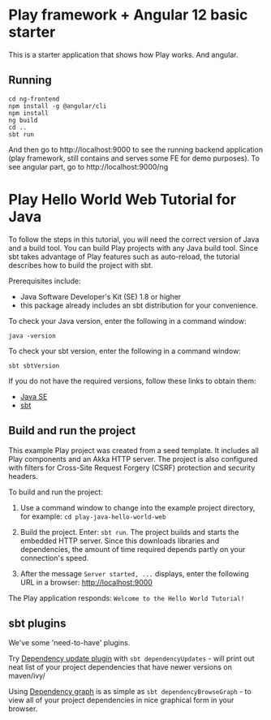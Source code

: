 # Play framework + Angular 12 basic starter

This is a starter application that shows how Play works. And angular.

## Running

```
cd ng-frontend
npm install -g @angular/cli
npm install
ng build
cd ..
sbt run
```
And then go to http://localhost:9000 to see the running backend application (play framework, still contains and serves some FE for demo purposes).
To see angular part, go to http://localhost:9000/ng

# Play Hello World Web Tutorial for Java

To follow the steps in this tutorial, you will need the correct version of Java and a build tool. You can build Play projects with any Java build tool. Since sbt takes advantage of Play features such as auto-reload, the tutorial describes how to build the project with sbt.

Prerequisites include:

* Java Software Developer's Kit (SE) 1.8 or higher
* this package already includes an sbt distribution for your convenience.

To check your Java version, enter the following in a command window:

`java -version`

To check your sbt version, enter the following in a command window:

`sbt sbtVersion`

If you do not have the required versions, follow these links to obtain them:

* [Java SE](http://www.oracle.com/technetwork/java/javase/downloads/index.html)
* [sbt](http://www.scala-sbt.org/download.html)

## Build and run the project

This example Play project was created from a seed template. It includes all Play components and an Akka HTTP server. The project is also configured with filters for Cross-Site Request Forgery (CSRF) protection and security headers.

To build and run the project:

1. Use a command window to change into the example project directory, for example: `cd play-java-hello-world-web`

2. Build the project. Enter: `sbt run`. The project builds and starts the embedded HTTP server. Since this downloads libraries and dependencies, the amount of time required depends partly on your connection's speed.

3. After the message `Server started, ...` displays, enter the following URL in a browser: <http://localhost:9000>

The Play application responds: `Welcome to the Hello World Tutorial!`

## sbt plugins

We've some 'need-to-have' plugins.

Try [Dependency update plugin](https://github.com/aiyanbo/sbt-dependency-updates) with `sbt dependencyUpdates` - will print out neat list of your project dependencies that have newer versions on maven/ivy/

Using [Dependency graph](https://github.com/sbt/sbt-dependency-graph) is as simple as `sbt dependencyBrowseGraph` - to view all of your project dependencies in nice graphical form in your browser.
